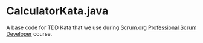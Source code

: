 CalculatorKata.java
===============

A base code for TDD Kata that we use during Scrum.org [Professional Scrum Developer](http://www.leanagile.in/programs/show/professional-scrum-developer) course.